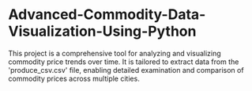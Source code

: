 # Advanced-Commodity-Data-Visualization-Using-Python
This project is a comprehensive tool for analyzing and visualizing commodity price trends over time. It is tailored to extract data from the 'produce_csv.csv' file, enabling detailed examination and comparison of commodity prices across multiple cities.

